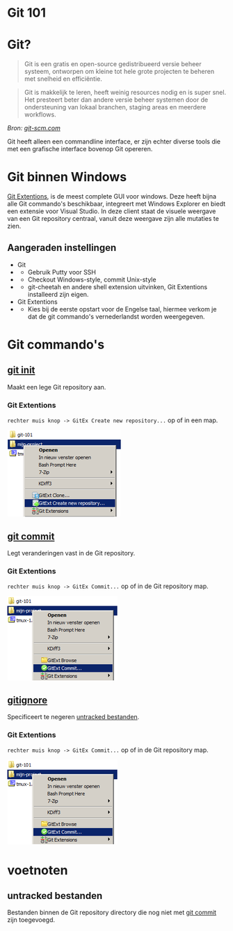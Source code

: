 # Git 101

# Git?

> Git is een gratis en open-source gedistribueerd versie beheer systeem,
    ontworpen om kleine tot hele grote projecten te beheren met snelheid en
    efficiëntie.

> Git is makkelijk te leren, heeft weinig resources nodig en is super snel. Het
    presteert beter dan andere versie beheer systemen door de ondersteuning van
    lokaal branchen, staging areas en meerdere workflows.

_Bron: [git-scm.com](http://git-scm.com/)_

Git heeft alleen een commandline interface, er zijn echter diverse tools die met
een grafische interface bovenop Git opereren.

# Git binnen Windows

[Git Extentions], is de meest complete GUI voor windows. Deze heeft bijna alle
Git commando's beschikbaar, integreert met Windows Explorer en biedt een extensie
voor Visual Studio. In deze client staat de visuele weergave van een Git repository
centraal, vanuit deze weergave zijn alle mutaties te zien.

[Git Extentions]: https://github.com/gitextensions/gitextensions

## Aangeraden instellingen

* Git
* * Gebruik Putty voor SSH
* * Checkout Windows-style, commit Unix-style
* * git-cheetah en andere shell extension uitvinken, Git Extentions installeerd
zijn eigen.
* Git Extentions
* * Kies bij de eerste opstart voor de Engelse taal, hiermee verkom je dat de
git commando's vernederlandst worden weergegeven.

# Git commando's

## [git init](http://git-scm.com/docs/git-init)

Maakt een lege Git repository aan.

### Git Extentions

`rechter muis knop -> GitEx Create new repository...` op of in een map.

![rechter muis knop -> GitEx Create new repository...][init-gitextensions]

[init-gitextensions]: img/init-gitextensions.png

## [git commit](http://git-scm.com/docs/git-commit)

Legt veranderingen vast in de Git repository.

### Git Extentions

`rechter muis knop -> GitEx Commit...` op of in de Git repository map.

![rechter muis knop -> GitEx Commit...][commit-gitextensions]

[commit-gitextensions]: img/commit-gitextensions.png

## [gitignore](http://git-scm.com/docs/gitignore)

Specificeert te negeren [untracked bestanden](#untracked-bestanden).

### Git Extentions

`rechter muis knop -> GitEx Commit...` op of in de Git repository map.

![rechter muis knop -> GitEx Commit...][commit-gitextensions]

[commit-gitextensions]: img/commit-gitextensions.png

# voetnoten

## untracked bestanden

Bestanden binnen de Git repository directory die nog niet met
[git commit](#git-commit) zijn toegevoegd.
